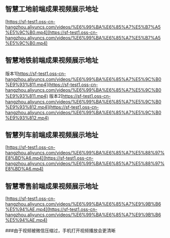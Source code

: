 
## 智慧工地前端成果视频展示地址
[https://sf-test1.oss-cn-hangzhou.aliyuncs.com/videos/%E6%99%BA%E6%85%A7%E5%B7%A5%E5%9C%B0.mp4](https://sf-test1.oss-cn-hangzhou.aliyuncs.com/videos/%E6%99%BA%E6%85%A7%E5%B7%A5%E5%9C%B0.mp4)

## 智慧地铁前端成果视频展示地址
版本1[https://sf-test1.oss-cn-hangzhou.aliyuncs.com/videos/%E6%99%BA%E6%85%A7%E5%9C%B0%E9%93%811.mp4](https://sf-test1.oss-cn-hangzhou.aliyuncs.com/videos/%E6%99%BA%E6%85%A7%E5%9C%B0%E9%93%811.mp4)
版本2[https://sf-test1.oss-cn-hangzhou.aliyuncs.com/videos/%E6%99%BA%E6%85%A7%E5%9C%B0%E9%93%812.mp4](https://sf-test1.oss-cn-hangzhou.aliyuncs.com/videos/%E6%99%BA%E6%85%A7%E5%9C%B0%E9%93%812.mp4)

## 智慧列车前端成果视频展示地址
[https://sf-test1.oss-cn-hangzhou.aliyuncs.com/videos/%E6%99%BA%E6%85%A7%E5%88%97%E8%BD%A6.mp4](https://sf-test1.oss-cn-hangzhou.aliyuncs.com/videos/%E6%99%BA%E6%85%A7%E5%88%97%E8%BD%A6.mp4)

## 智慧零售前端成果视频展示地址
[https://sf-test1.oss-cn-hangzhou.aliyuncs.com/videos/%E6%99%BA%E6%85%A7%E9%9B%B6%E5%94%AE.mp4](https://sf-test1.oss-cn-hangzhou.aliyuncs.com/videos/%E6%99%BA%E6%85%A7%E9%9B%B6%E5%94%AE.mp4)

###由于视频被微信压缩过，手机打开视频播放会更清晰


